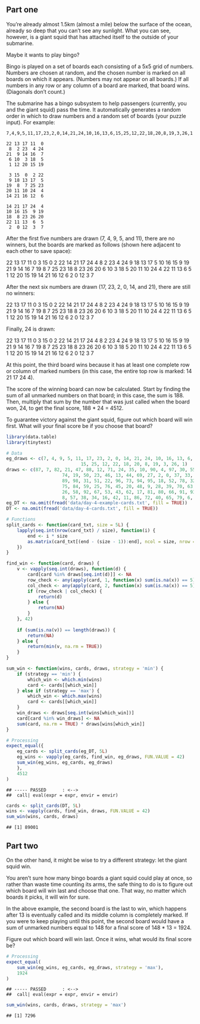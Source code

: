 
## Part one

You’re already almost 1.5km (almost a mile) below the surface of the
ocean, already so deep that you can’t see any sunlight. What you can
see, however, is a giant squid that has attached itself to the outside
of your submarine.

Maybe it wants to play bingo?

Bingo is played on a set of boards each consisting of a 5x5 grid of
numbers. Numbers are chosen at random, and the chosen number is marked
on all boards on which it appears. (Numbers may not appear on all
boards.) If all numbers in any row or any column of a board are marked,
that board wins. (Diagonals don’t count.)

The submarine has a bingo subsystem to help passengers (currently, you
and the giant squid) pass the time. It automatically generates a random
order in which to draw numbers and a random set of boards (your puzzle
input). For example:

    7,4,9,5,11,17,23,2,0,14,21,24,10,16,13,6,15,25,12,22,18,20,8,19,3,26,1

    22 13 17 11  0
     8  2 23  4 24
    21  9 14 16  7
     6 10  3 18  5
     1 12 20 15 19

     3 15  0  2 22
     9 18 13 17  5
    19  8  7 25 23
    20 11 10 24  4
    14 21 16 12  6

    14 21 17 24  4
    10 16 15  9 19
    18  8 23 26 20
    22 11 13  6  5
     2  0 12  3  7

After the first five numbers are drawn (7, 4, 9, 5, and 11), there are
no winners, but the boards are marked as follows (shown here adjacent to
each other to save space):

22 13 17 11 0 3 15 0 2 22 14 21 17 24 4 8 2 23 4 24 9 18 13 17 5 10 16
15 9 19 21 9 14 16 7 19 8 7 25 23 18 8 23 26 20 6 10 3 18 5 20 11 10 24
4 22 11 13 6 5 1 12 20 15 19 14 21 16 12 6 2 0 12 3 7

After the next six numbers are drawn (17, 23, 2, 0, 14, and 21), there
are still no winners:

22 13 17 11 0 3 15 0 2 22 14 21 17 24 4 8 2 23 4 24 9 18 13 17 5 10 16
15 9 19 21 9 14 16 7 19 8 7 25 23 18 8 23 26 20 6 10 3 18 5 20 11 10 24
4 22 11 13 6 5 1 12 20 15 19 14 21 16 12 6 2 0 12 3 7

Finally, 24 is drawn:

22 13 17 11 0 3 15 0 2 22 14 21 17 24 4 8 2 23 4 24 9 18 13 17 5 10 16
15 9 19 21 9 14 16 7 19 8 7 25 23 18 8 23 26 20 6 10 3 18 5 20 11 10 24
4 22 11 13 6 5 1 12 20 15 19 14 21 16 12 6 2 0 12 3 7

At this point, the third board wins because it has at least one complete
row or column of marked numbers (in this case, the entire top row is
marked: 14 21 17 24 4).

The score of the winning board can now be calculated. Start by finding
the sum of all unmarked numbers on that board; in this case, the sum is
188. Then, multiply that sum by the number that was just called when the
board won, 24, to get the final score, 188 \* 24 = 4512.

To guarantee victory against the giant squid, figure out which board
will win first. What will your final score be if you choose that board?

``` r
library(data.table)
library(tinytest)

# Data
eg_draws <- c(7, 4, 9, 5, 11, 17, 23, 2, 0, 14, 21, 24, 10, 16, 13, 6,
                            15, 25, 12, 22, 18, 20, 8, 19, 3, 26, 1)
draws <- c(87, 7, 82, 21, 47, 88, 12, 71, 24, 35, 10, 90, 4, 97, 30, 55, 36,
                     74, 19, 50, 23, 46, 13, 44, 69, 27, 2, 0, 37, 33, 99, 49, 77, 15,
                     89, 98, 31, 51, 22, 96, 73, 94, 95, 18, 52, 78, 32, 83, 85, 54,
                     75, 84, 59, 25, 76, 45, 20, 48, 9, 28, 39, 70, 63, 56, 5, 68, 61,
                     26, 58, 92, 67, 53, 43, 62, 17, 81, 80, 66, 91, 93, 41, 64, 14,
                     8, 57, 38, 34, 16, 42, 11, 86, 72, 40, 65, 79, 6, 3, 29, 60, 1)
eg_DT <- na.omit(fread('data/day-4-example-cards.txt', fill = TRUE))
DT <- na.omit(fread('data/day-4-cards.txt', fill = TRUE))

# Functions
split_cards <- function(card_txt, size = 5L) {
    lapply(seq.int(nrow(card_txt) / size), function(i) {
        end <- i * size
        as.matrix(card_txt[(end - (size - 1)):end], ncol = size, nrow = size)
    })
}

find_win <- function(card, draws) {
    v <- vapply(seq.int(draws), function(d) {
        card[card %in% draws[seq.int(d)]] <- NA
        row_check <- any(apply(card, 1, function(x) sum(is.na(x)) == 5))
        col_check <- any(apply(card, 2, function(x) sum(is.na(x)) == 5))
        if (row_check | col_check) {
            return(d)
        } else {
            return(NA)
        }
    }, 42)
    
    if (sum(is.na(v)) == length(draws)) {
        return(NA)
    } else {
        return(min(v, na.rm = TRUE))
    }
}

sum_win <- function(wins, cards, draws, strategy = 'min') {
    if (strategy == 'min') {
        which_win <- which.min(wins)
        card <- cards[[which_win]]
    } else if (strategy == 'max') {
        which_win <- which.max(wins)
        card <- cards[[which_win]]
    }
    win_draws <- draws[seq.int(wins[which_win])]
    card[card %in% win_draws] <- NA
    sum(card, na.rm = TRUE) * draws[wins[which_win]]
}

# Processing
expect_equal({
    eg_cards <- split_cards(eg_DT, 5L)
    eg_wins <- vapply(eg_cards, find_win, eg_draws, FUN.VALUE = 42)
    sum_win(eg_wins, eg_cards, eg_draws)
    },
    4512
)
```

    ## ----- PASSED      : <-->
    ##  call| eval(expr = expr, envir = envir)

``` r
cards <- split_cards(DT, 5L)
wins <- vapply(cards, find_win, draws, FUN.VALUE = 42)
sum_win(wins, cards, draws)
```

    ## [1] 89001

## Part two

On the other hand, it might be wise to try a different strategy: let the
giant squid win.

You aren’t sure how many bingo boards a giant squid could play at once,
so rather than waste time counting its arms, the safe thing to do is to
figure out which board will win last and choose that one. That way, no
matter which boards it picks, it will win for sure.

In the above example, the second board is the last to win, which happens
after 13 is eventually called and its middle column is completely
marked. If you were to keep playing until this point, the second board
would have a sum of unmarked numbers equal to 148 for a final score of
148 \* 13 = 1924.

Figure out which board will win last. Once it wins, what would its final
score be?

``` r
# Processing
expect_equal(
    sum_win(eg_wins, eg_cards, eg_draws, strategy = 'max'),
    1924
)
```

    ## ----- PASSED      : <-->
    ##  call| eval(expr = expr, envir = envir)

``` r
sum_win(wins, cards, draws, strategy = 'max')
```

    ## [1] 7296
